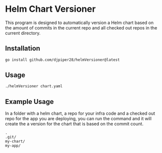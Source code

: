 # Helm Chart Versioner

This program is designed to automatically version a Helm chart based
on the amount of commits in the current repo and all checked out repos
in the current directory.

## Installation

```bash
go install github.com/djpiper28/helmVersioner@latest
```

## Usage

```bash
./helmVersioner chart.yaml
```

## Example Usage

In a folder with a helm chart, a repo for your infra code and a checked
out repo for the app you are deploying, you can run the command and it
will create the a version for the chart that is based on the commit count.

```
.
.git/
my-chart/
my-app/
```
